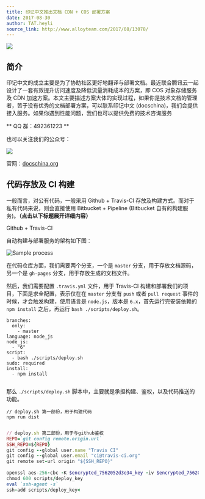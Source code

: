 ```yaml
---
title: 印记中文推出文档 CDN + COS 部署方案
date: 2017-08-30
author: TAT.heyli
source_link: http://www.alloyteam.com/2017/08/13078/
---
```


<!-- {% raw %} - for jekyll -->

![](https://user-gold-cdn.xitu.io/2017/8/30/abcc1401a5e1d72e199cf7f4a4009133)

## 简介

印记中文的成立主要是为了协助社区更好地翻译与部署文档。最近联合腾讯云一起设计了一套有效提升访问速度及降低流量消耗成本的方案，即 COS 对象存储服务 及 CDN 加速方案。本文主要描述方案大体的实现过程，如果你是技术文档的管理者，苦于没有优秀的文档部署方案，可以联系印记中文 (docschina)，我们会提供接入服务。如果你遇到性能问题，我们也可以提供免费的技术咨询服务

\*\* QQ 群：492361223 \*\*

也可以关注我们的公众号：

![](https://user-gold-cdn.xitu.io/2017/8/30/9493c59f8c533bba597398bdcb84e2f6)

官网：[docschina.org](https://docschina.org/)

## 代码存放及 CI 构建

一般而言，对公有代码，一般采用 Github + Travis-CI 存放及构建方式。而对于私有代码来说，则会直接使用 Bitbucket + Pipeline (Bitbucket 自有的构建服务)。**（点击以下标题展开详细内容）**

Github + Travis-CI

自动构建与部署服务的架构如下图：

![Sample process](https://user-gold-cdn.xitu.io/2017/8/30/deb91a048ddd393ef496c73fb78f327a)

在代码仓库方面，我们需要两个分支，一个是 `master` 分支，用于存放文档源码，另一个是 `gh-pages` 分支，用于存放生成的文档文件。

然后，我们需要配置 `.travis.yml` 文件，用于 Travis-CI 构建和部署我们的项目，下面是求全配置，表示仅在在 `master` 分支有 `push` 或者 `pull request` 事件的时候，才会触发构建，使用语言是 `node.js`，版本是 `6.x`，首先运行完安装依赖的 `npm install` 之后，再运行 `bash ./scripts/deploy.sh`。

    branches:
      only:
        - master
    language: node_js
    node_js:
      - "6"
    script:
      - bash ./scripts/deploy.sh
    sudo: required
    install:
      - npm install
     

那么 `./scripts/deploy.sh` 脚本中，主要就是承担构建、鉴权，以及代码推送的功能。

    // deploy.sh 第一部份，用于构建代码
    npm run dist
     

```ruby
// deploy.sh 第二部份，用于与github鉴权
REPO=`git config remote.origin.url`
SSH_REPO=${REPO}
git config --global user.name "Travis CI"
git config --global user.email "ci@travis-ci.org"
git remote set-url origin "${SSH_REPO}"
 
openssl aes-256-cbc -K $encrypted_7562052d3e34_key -iv $encrypted_7562052d3e34_iv -in scripts/deploy_key.enc -out scripts/deploy_key -d
chmod 600 scripts/deploy_key
eval `ssh-agent -s`
ssh-add scripts/deploy_key<
```


<!-- {% endraw %} - for jekyll -->